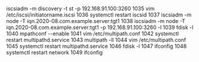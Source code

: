  iscsiadm -m discovery -t st -p 192.168.91.100:3260
 1035  vim /etc/iscsi/initiatorname.iscsi 
 1036  systemctl restart iscsid
 1037  iscsiadm -m node -T iqn.2020-08.com.example.server:tgt1
 1038  iscsiadm -m node -T iqn.2020-08.com.example.server:tgt1 -p 192.168.91.100:3260 -l
 1039  fdisk -l
 1040  mpathconf --enable
 1041  vim /etc/multipath.conf
 1042  systemctl restart multipathd.service
 1043  multipath -ll
 1044  vim /etc/multipath.conf 
 1045  systemctl restart multipathd.service
 1046  fdisk -l
 1047  ifconfig
 1048  systemctl restart network
 1049  ifconfig 
